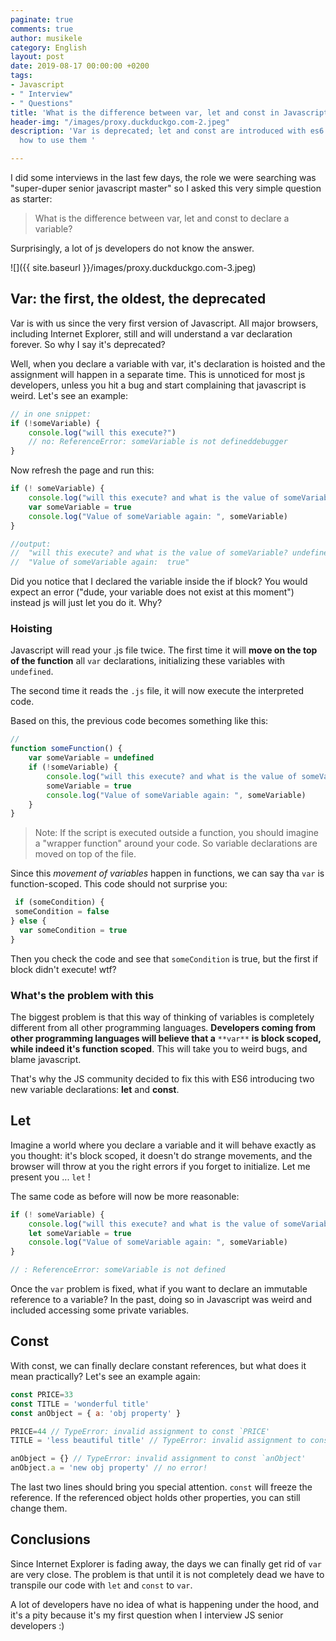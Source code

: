 ```yaml
---
paginate: true
comments: true
author: musikele
category: English
layout: post
date: 2019-08-17 00:00:00 +0200
tags:
- Javascript
- " Interview"
- " Questions"
title: 'What is the difference between var, let and const in Javascript '
header-img: "/images/proxy.duckduckgo.com-2.jpeg"
description: 'Var is deprecated; let and const are introduced with es6. Let''s see
  how to use them '

---
```

I did some interviews in the last few days, the role we were searching was "super-duper senior javascript master" so I asked this very simple question as starter:

> What is the difference between var, let and const to declare a variable?

Surprisingly, a lot of js developers do not know the answer.

![]({{ site.baseurl }}/images/proxy.duckduckgo.com-3.jpeg)

## Var: the first, the oldest, the deprecated

Var is with us since the very first version of Javascript. All major browsers, including Internet Explorer, still and will understand a var declaration forever. So why I say it's deprecated?

Well, when you declare a variable with var, it's declaration is hoisted and the assignment will happen in a separate time. This is unnoticed for most js developers, unless you hit a bug and start complaining that javascript is weird. Let's see an example:

```javascript
// in one snippet: 
if (!someVariable) {
    console.log("will this execute?") 
    // no: ReferenceError: someVariable is not defineddebugger 
}
```

Now refresh the page and run this:

```javascript 
if (! someVariable) {
    console.log("will this execute? and what is the value of someVariable?", someVariable) 
    var someVariable = true
    console.log("Value of someVariable again: ", someVariable)    
}

//output:
//  "will this execute? and what is the value of someVariable? undefined"
//  "Value of someVariable again:  true"
```

Did you notice that I declared the variable inside the if block? You would expect an error ("dude, your variable does not exist at this moment") instead js will just let you do it. Why?

### Hoisting

Javascript will read your .js file twice. The first time it will **move on the top of the function** all `var` declarations, initializing these variables with `undefined`.

The second time it reads the `.js` file, it will now execute the interpreted code.

Based on this, the previous code becomes something like this:

```javascript 
// 
function someFunction() {
  	var someVariable = undefined
  	if (!someVariable) {
		console.log("will this execute? and what is the value of someVariable?", someVariable) 
    	someVariable = true
      	console.log("Value of someVariable again: ", someVariable)    
  	}
}
```

> Note: If the script is executed outside a function, you should imagine a "wrapper function" around your code. So variable declarations are moved on top of the file.

Since this _movement of variables_ happen in functions, we can say tha `var` is function-scoped. This code should not surprise you:

```javascript
 if (someCondition) {
 someCondition = false
} else {
  var someCondition = true
}
```

Then you check the code and see that `someCondition` is true, but the first if block didn't execute! wtf?

### What's the problem with this

The biggest problem is that this way of thinking of variables is completely different from all other programming languages. **Developers coming from other programming languages will believe that a** `**var**` **is block scoped, while indeed it's function scoped**. This will take you to weird bugs, and blame javascript.

That's why the JS community decided to fix this with ES6 introducing two new variable declarations: **let** and **const**.

## Let

Imagine a world where you declare a variable and it will behave exactly as you thought: it's block scoped, it doesn't do strange movements, and the browser will throw at you the right errors if you forget to initialize. Let me present you ... `let` !

The same code as before will now be more reasonable:

```javascript  
if (! someVariable) {
    console.log("will this execute? and what is the value of someVariable?", someVariable) 
    let someVariable = true
    console.log("Value of someVariable again: ", someVariable)    
}

// : ReferenceError: someVariable is not defined
```

Once the `var` problem is fixed, what if you want to declare an immutable reference to a variable? In the past, doing so in Javascript was weird and included accessing some private variables.

## Const

With const, we can finally declare constant references, but what does it mean practically? Let's see an example again:

```javascript 
const PRICE=33
const TITLE = 'wonderful title'
const anObject = { a: 'obj property' } 

PRICE=44 // TypeError: invalid assignment to const `PRICE'
TITLE = 'less beautiful title' // TypeError: invalid assignment to const `TITLE'

anObject = {} // TypeError: invalid assignment to const `anObject'
anObject.a = 'new obj property' // no error! 
```

The last two lines should bring you special attention. `const` will freeze the reference. If the referenced object holds other properties, you can still change them.

## Conclusions

Since Internet Explorer is fading away, the days we can finally get rid of `var` are very close. The problem is that until it is not completely dead we have to transpile our code with `let` and `const` to `var`.

A lot of developers have no idea of what is happening under the hood, and it's a pity because it's my first question when I interview JS senior developers :)
